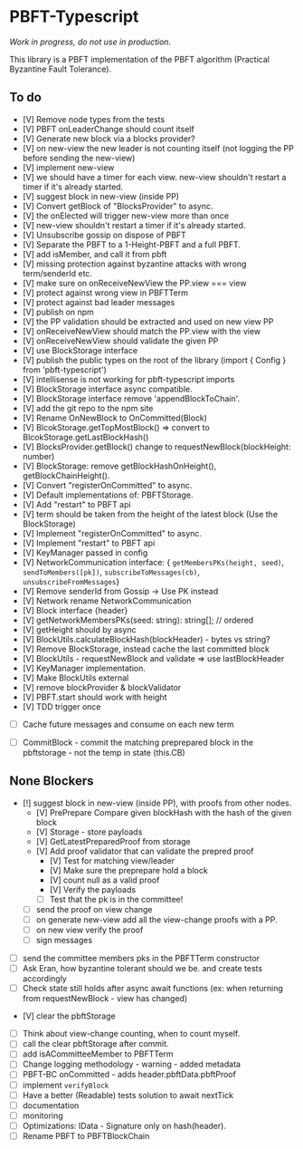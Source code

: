 # PBFT-Typescript

*Work in progress, do not use in production.*

This library is a PBFT implementation of the PBFT algorithm (Practical Byzantine Fault Tolerance).

## To do

- [V] Remove node types from the tests
- [V] PBFT onLeaderChange should count itself
- [V] Generate new block via a blocks provider?
- [V] on new-view the new leader is not counting itself (not logging the PP before sending the new-view)
- [V] implement new-view
- [V] we should have a timer for each view. new-view shouldn't restart a timer if it's already started.
- [V] suggest block in new-view (inside PP)
- [V] Convert getBlock of "BlocksProvider" to async.
- [V] the onElected will trigger new-view more than once
- [V] new-view shouldn't restart a timer if it's already started.
- [V] Unsubscribe gossip on dispose of PBFT
- [V] Separate the PBFT to a 1-Height-PBFT and a full PBFT.
- [V] add isMember, and call it from pbft
- [V] missing protection against byzantine attacks with wrong term/senderId etc.
- [V] make sure on onReceiveNewView the PP.view === view
- [V] protect against wrong view in PBFTTerm
- [V] protect against bad leader messages
- [V] publish on npm
- [V] the PP validation should be extracted and used on new view PP
- [V] onReceiveNewView should match the PP.view with the view
- [V] onReceiveNewView should validate the given PP
- [V] use BlockStorage interface
- [V] publish the public types on the root of the library (import { Config } from 'pbft-typescript')
- [V] intellisense is not working for pbft-typescript imports
- [V] BlockStorage interface async compatible.
- [V] BlockStorage interface remove 'appendBlockToChain'.
- [V] add the git repo to the npm site
- [V] Rename OnNewBlock to OnCommitted(Block)
- [V] BlcokStorage.getTopMostBlock() => convert to BlcokStorage.getLastBlockHash()
- [V] BlocksProvider.getBlock() change to requestNewBlock(blockHeight: number)
- [V] BlockStorage: remove getBlockHashOnHeight(), getBlockChainHeight().
- [V] Convert "registerOnCommitted" to async.
- [V] Default implementations of: PBFTStorage.
- [V] Add "restart" to PBFT api
- [V] term should be taken from the height of the latest block (Use the BlockStorage)
- [V] Implement "registerOnCommitted" to async.
- [V] Implement "restart" to PBFT api
- [V] KeyManager passed in config
- [V] NetworkCommunication interface: { `getMembersPKs(height, seed)`, `sendToMembers([pk])`, `subscribeToMessages(cb)`, `unsubscribeFromMessages`}
- [V] Remove senderId from Gossip -> Use PK instead
- [V] Network rename NetworkCommunication
- [V] Block interface {header}
- [V] getNetworkMembersPKs(seed: string): string[]; // ordered
- [V] getHeight should by async
- [V] BlockUtils.calculateBlockHash(blockHeader) - bytes vs string?
- [V] Remove BlockStorage, instead cache the last committed block
- [V] BlockUtils - requestNewBlock and validate => use lastBlockHeader
- [V] KeyManager implementation.
- [V] Make BlockUtils external
- [V] remove blockProvider & blockValidator
- [V] PBFT.start should work with height
- [V] TDD trigger once
- [ ] Cache future messages and consume on each new term 
- [ ] CommitBlock - commit the matching preprepared block in the pbftstorage - not the temp in state (this.CB)
  

## None Blockers
- [!] suggest block in new-view (inside PP), with proofs from other nodes.
  - [V] PrePrepare Compare given blockHash with the hash of the given block
  - [V] Storage - store payloads
  - [V] GetLatestPreparedProof from storage
  - [V] Add proof validator that can validate the prepred proof
    - [V] Test for matching view/leader
    - [V] Make sure the preprepare hold a block
    - [V] count null as a valid proof
    - [V] Verify the payloads
    - [ ] Test that the pk is in the committee!
  - [ ] send the proof on view change
  - [ ] on generate new-view add all the view-change proofs with a PP.
  - [ ] on new view verify the proof
  - [ ] sign messages
- [ ] send the committee members pks in the PBFTTerm constructor
- [ ] Ask Eran, how byzantine tolerant should we be. and create tests accordingly
- [ ] Check state still holds after async await functions (ex: when returning from requestNewBlock - view has changed)
- [V] clear the pbftStorage
- [ ] Think about view-change counting, when to count myself.
- [ ] call the clear pbftStorage after commit.
- [ ] add isACommitteeMember to PBFTTerm
- [ ] Change logging methodology - warning - added metadata
- [ ] PBFT-BC onCommitted - adds header.pbftData.pbftProof
- [ ] implement `verifyBlock`
- [ ] Have a better (Readable) tests solution to await nextTick
- [ ] documentation
- [ ] monitoring
- [ ] Optimizations: IData - Signature only on hash(header).
- [ ] Rename PBFT to PBFTBlockChain
